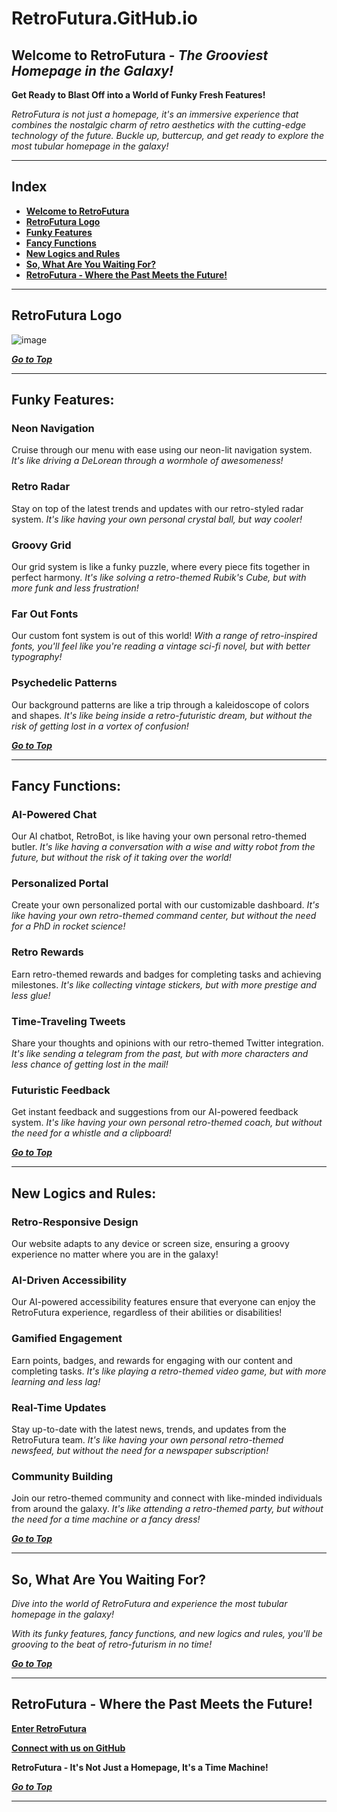 # **RetroFutura.GitHub.io**

## **Welcome to RetroFutura** - _The Grooviest Homepage in the Galaxy!_

**Get Ready to Blast Off into a World of Funky Fresh Features!**

_*RetroFutura is not just a homepage, it's an immersive experience that combines the nostalgic charm of retro aesthetics with the cutting-edge technology of the future. Buckle up, buttercup, and get ready to explore the most tubular homepage in the galaxy!*_

---

## **Index**

- **[Welcome to RetroFutura](#welcome-to-retrofutura---the-grooviest-homepage-in-the-galaxy)**
- **[RetroFutura Logo](#retrofutura-logo)**
- **[Funky Features](#funky-features)**
- **[Fancy Functions](#fancy-functions)**
- **[New Logics and Rules](#new-logics-and-rules)**
- **[So, What Are You Waiting For?](#so-what-are-you-waiting-for)**
- **[RetroFutura - Where the Past Meets the Future!](#retrofutura---where-the-past-meets-the-future)**

---

## **RetroFutura Logo**

![image](https://RetroFutura.GitHub.io/src/img/RetroFuturaLogoPng.png "RetroFutura Logo")

**_[Go to Top](#index)_**

---

## **Funky Features:**

### **Neon Navigation**

Cruise through our menu with ease using our neon-lit navigation system.
_It's like driving a DeLorean through a wormhole of awesomeness!_

### **Retro Radar**

Stay on top of the latest trends and updates with our retro-styled radar system.
_It's like having your own personal crystal ball, but way cooler!_

### **Groovy Grid**

Our grid system is like a funky puzzle, where every piece fits together in perfect harmony.
_It's like solving a retro-themed Rubik's Cube, but with more funk and less frustration!_

### **Far Out Fonts**

Our custom font system is out of this world!
_With a range of retro-inspired fonts, you'll feel like you're reading a vintage sci-fi novel, but with better typography!_

### **Psychedelic Patterns**

Our background patterns are like a trip through a kaleidoscope of colors and shapes.
_It's like being inside a retro-futuristic dream, but without the risk of getting lost in a vortex of confusion!_

**_[Go to Top](#index)_**

---

## **Fancy Functions:**

### **AI-Powered Chat**

Our AI chatbot, RetroBot, is like having your own personal retro-themed butler.
_It's like having a conversation with a wise and witty robot from the future, but without the risk of it taking over the world!_

### **Personalized Portal**

Create your own personalized portal with our customizable dashboard.
_It's like having your own retro-themed command center, but without the need for a PhD in rocket science!_

### **Retro Rewards**

Earn retro-themed rewards and badges for completing tasks and achieving milestones.
_It's like collecting vintage stickers, but with more prestige and less glue!_

### **Time-Traveling Tweets**

Share your thoughts and opinions with our retro-themed Twitter integration.
_It's like sending a telegram from the past, but with more characters and less chance of getting lost in the mail!_

### **Futuristic Feedback**

Get instant feedback and suggestions from our AI-powered feedback system.
_It's like having your own personal retro-themed coach, but without the need for a whistle and a clipboard!_

**_[Go to Top](#index)_**

---

## **New Logics and Rules:**

### **Retro-Responsive Design**

Our website adapts to any device or screen size, ensuring a groovy experience no matter where you are in the galaxy!

### **AI-Driven Accessibility**

Our AI-powered accessibility features ensure that everyone can enjoy the RetroFutura experience, regardless of their abilities or disabilities!

### **Gamified Engagement**

Earn points, badges, and rewards for engaging with our content and completing tasks.
_It's like playing a retro-themed video game, but with more learning and less lag!_

### **Real-Time Updates**

Stay up-to-date with the latest news, trends, and updates from the RetroFutura team.
_It's like having your own personal retro-themed newsfeed, but without the need for a newspaper subscription!_

### **Community Building**

Join our retro-themed community and connect with like-minded individuals from around the galaxy.
_It's like attending a retro-themed party, but without the need for a time machine or a fancy dress!_

**_[Go to Top](#index)_**

---

## **So, What Are You Waiting For?**

_Dive into the world of RetroFutura and experience the most tubular homepage in the galaxy!_

_With its funky features, fancy functions, and new logics and rules, you'll be grooving to the beat of retro-futurism in no time!_

**_[Go to Top](#index)_**

---

## **RetroFutura - Where the Past Meets the Future!**

**[Enter RetroFutura](https://RetroFutura.GitHub.io)**

**[Connect with us on GitHub](https://github.com/RetroFutura)**

**RetroFutura - It's Not Just a Homepage, It's a Time Machine!**

**_[Go to Top](#index)_**

---
